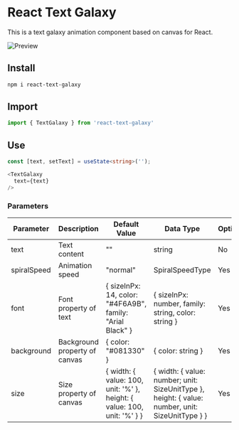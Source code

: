 # React Text Galaxy

This is a text galaxy animation component based on canvas for React.

![Preview](preview-react-text-galaxy.gif)

## Install

```bash
npm i react-text-galaxy
```

## Import

```typescript
import { TextGalaxy } from 'react-text-galaxy'
```

## Use

```typescript
const [text, setText] = useState<string>('');

<TextGalaxy
  text={text}
/>
```

### Parameters

| Parameter   | Description                   | Default Value                                                           | Data Type                                                                                       | Optional |
| ----------- | ----------------------------- | ----------------------------------------------------------------------- | ----------------------------------------------------------------------------------------------- | -------- |
| text        | Text content                  | ""                                                                      | string                                                                                          | No       |
| spiralSpeed | Animation speed               | "normal"                                                                | SpiralSpeedType                                                                                 | Yes      |
| font        | Font property of text         | { sizeInPx: 14, color: "#4F6A9B", family: "Arial Black" }               | { sizeInPx: number, family: string, color: string }                                             | Yes      |
| background  | Background property of canvas | { color: "#081330" }                                                    | { color: string }                                                                               | Yes      |
| size        | Size property of canvas       | { width: { value: 100, unit: '%' }, height: { value: 100, unit: '%' } } | { width: { value: number; unit: SizeUnitType }, height: { value: number, unit: SizeUnitType } } | Yes      |
